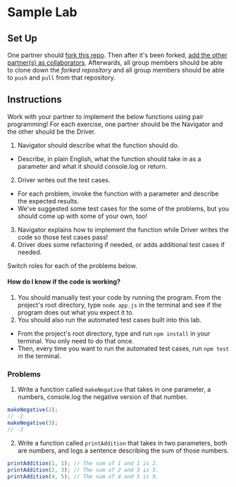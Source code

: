 # Sample Lab

## Set Up

One partner should [fork this repo](https://docs.github.com/en/free-pro-team@latest/github/getting-started-with-github/fork-a-repo). Then after it's been forked, [add the other partner(s) as collaborators](https://docs.github.com/en/free-pro-team@latest/github/setting-up-and-managing-your-github-user-account/inviting-collaborators-to-a-personal-repository). Afterwards, all group members should be able to clone down the *forked repository* and all group members should be able to `push` and `pull` from that repository.

## Instructions
Work with your partner to implement the below functions using pair programming! For each exercise, one partner should be the Navigator and the other should be the Driver.

1. Navigator should describe what the function should do.
  * Describe, in plain English, what the function should take in as a parameter and what it should console.log or return.
2. Driver writes out the test cases.
  * For each problem, invoke the function with a parameter and describe the expected results.
  * We've suggested some test cases for the some of the problems, but you should come up with some of your own, too!
3. Navigator explains how to implement the function while Driver writes the code so those test cases pass!
4. Driver does some refactoring if needed, or adds additional test cases if needed.

Switch roles for each of the problems below.

#### How do I know if the code is working?
1. You should manually test your code by running the program. From the project's root directory, type `node app.js` in the terminal and see if the program does out what you expect it to.
2. You should also run the automated test cases built into this lab.
  * From the project's root directory, type and run `npm install` in your terminal. You only need to do that once.
  * Then, every time you want to run the automated test cases, run `npm test` in the terminal.


### Problems

1. Write a function called `makeNegative` that takes in one parameter, a numbers, console.log the negative version of that number.

```js
makeNegative(2);
// -2
makeNegative(3);
// -3
```

2. Write a function called `printAddition` that takes in two parameters, both are numbers, and logs a sentence describing the sum of those numbers.

```js
printAddition(1, 1); // The sum of 1 and 1 is 2.
printAddition(2, 3); // The sum of 2 and 3 is 5.
printAddition(4, 5); // The sum of 4 and 5 is 9.
```
